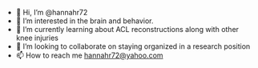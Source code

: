 - 👋 Hi, I’m @hannahr72
- 👀 I’m interested in the brain and behavior.
- 🌱 I’m currently learning about ACL reconstructions along with other knee injuries
- 💞️ I’m looking to collaborate on staying organized in a research position
- 📫 How to reach me hannahr72@yahoo.com

<!---
hannahr72/hannahr72 is a ✨ special ✨ repository because its `README.md` (this file) appears on your GitHub profile.
You can click the Preview link to take a look at your changes.
--->
